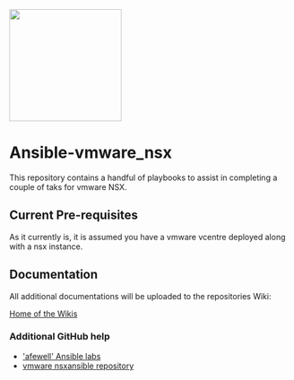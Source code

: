 <img src="https://blogs.vmware.com/networkvirtualization/files/2015/08/VMW-NSX-Logo1.jpg" width="200"/>

# Ansible-vmware_nsx

This repository contains a handful of playbooks to assist in completing a couple of taks for vmware NSX.

## Current Pre-requisites
As it currently is, it is assumed you have a vmware vcentre deployed along with a nsx instance.

## Documentation
All additional documentations will be uploaded to the repositories Wiki:

[Home of the Wikis](https://github.com/thopper91/Ansible-vmware_nsx/wiki)

### Additional GitHub help
- ['afewell' Ansible labs](https://github.com/afewell/AnsibleNSX101)
- [vmware nsxansible repository](https://github.com/vmware/nsxansible)
